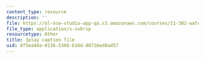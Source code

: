 ```yaml
---
content_type: resource
description: ''
file: https://ol-ocw-studio-app-qa.s3.amazonaws.com/courses/11-382-water-diplomacy-spring-2021/8f5ea94a01365368b16d80716ed8ad57_uRJFjEXhOPw.vtt
file_type: application/x-subrip
resourcetype: Other
title: 3play caption file
uid: 8f5ea94a-0136-5368-b16d-80716ed8ad57
---
```


